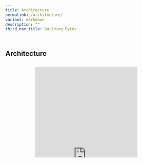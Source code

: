 ```yaml
---
title: Architecture
permalink: /architecture/
variant: markdown
description: ""
third_nav_title: Building Bytes
---
```

<h2 style="line-height: 3rem;">Architecture</h2>

<p></p>

<div style="position: relative; width: 100%; padding-bottom: 56.25%; height: 0; overflow: hidden;">
<div style="background-color: #000; width: 100%; height: 100%; margin: 0 auto !important; text-align: center;">
<iframe allow="autoplay; clipboard-write; encrypted-media; picture-in-picture; web-share" allowfullscreen="true" frameborder="0" scrolling="no" style="border: none; overflow: hidden; width: 320px; height: 571px;" src="https://www.facebook.com/plugins/video.php?height=571&amp;href=https%3A%2F%2Fwww.facebook.com%2FBCASingapore%2Fvideos%2F1176460850735197%2F&amp;show_text=false&amp;width=320&amp;t=0"></iframe></div>
</div>